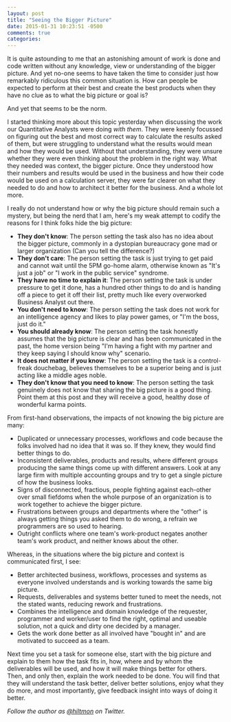 ```yaml
---
layout: post
title: "Seeing the Bigger Picture"
date: 2015-01-31 10:23:51 -0500
comments: true
categories: 
---
```


It is quite astounding to me that an astonishing amount of work is done and code written without any knowledge, view or understanding of the bigger picture. And yet no-one seems to have taken the time to consider just how remarkably ridiculous this common situation is. How can people be expected to perform at their best and create the best products when they have no clue as to what the big picture or goal is?

And yet that seems to be the norm.

I started thinking more about this topic yesterday when discussing the work our Quantitative Analysts were doing *with them*. They were keenly focussed on figuring out the best and most correct way to calculate the results asked of them, but were struggling to understand what the results would mean and how they would be used. Without that understanding, they were unsure whether they were even thinking about the problem in the right way. What they needed was context, the bigger picture. Once they understood how their numbers and results would be used in the business and how their code would be used on a calculation server, they were far clearer on what they needed to do and how to architect it better for the business. And a whole lot more.

I really do not understand how or why the big picture should remain such a mystery, but being the nerd that I am, here's my weak attempt to codify the reasons for I think folks hide the big picture:

* **They don't know**: The person setting the task also has no idea about the bigger picture, commonly in a dystopian bureaucracy gone mad or larger organization (Can you tell the difference?)
* **They don't care**: The person setting the task is just trying to get paid and cannot wait until the 5PM go-home alarm, otherwise known as "It's just a job" or "I work in the public service" syndrome.
* **They have no time to explain it**: The person setting the task is under pressure to get it done, has a hundred other things to do and is handing off a piece to get it off their list, pretty much like every overworked Business Analyst out there.
* **You don't need to know**: The person setting the task does not work for an intelligence agency and likes to play power games, or "I'm the boss, just do it."
* **You should already know**: The person setting the task honestly assumes that the big picture is clear and has been communicated in the past, the home version being "I'm having a fight with my partner and they keep saying I should know why" scenario.
* **It does not matter if you know**: The person setting the task is a control-freak douchebag, believes themselves to be a superior being and is just acting like a middle ages noble.
* **They don't know that you need to know**: The person setting the task genuinely does not know that sharing the big picture is a good thing. Point them at this post and they will receive a good, healthy dose of wonderful karma points.

From first-hand observations, the impacts of not knowing the big picture are many:

* Duplicated or unnecessary processes, workflows and code because the folks involved had no idea that it was so. If they knew, they would find better things to do.
* Inconsistent deliverables, products  and results, where different groups producing the same things come up with different answers. Look at any large firm with multiple accounting groups and try to get a single picture of how the business looks.
* Signs of disconnected, fractious, people fighting against each-other over small fiefdoms when the whole purpose of an organization is to work together to achieve the bigger picture.
* Frustrations between groups and departments where the "other" is always getting things you asked them to do wrong, a refrain we programmers are so used to hearing.
* Outright conflicts where one team's work-product negates another team's work product, and neither knows about the other.

Whereas, in the situations where the big picture and context is communicated first, I see:

* Better architected business, workflows, processes and systems as everyone involved understands and is working towards the same big picture.
* Requests, deliverables and systems better tuned to meet the needs, not the stated wants, reducing rework and frustrations.
* Combines the intelligence and domain knowledge of the requester, programmer and worker/user to find the right, optimal and useable solution, not a quick and dirty one decided by a manager.
* Gets the work done better as all involved have "bought in" and are motivated to succeed as a team.

Next time you set a task for someone else, start with the big picture and explain to them how the task fits in, how, where and by whom the deliverables will be used, and how it will make things better for others. Then, and only then, explain the work needed to be done. You will find that they will understand the task better, deliver better solutions, enjoy what they do more, and most importantly, give feedback insight into ways of doing it better.

*Follow the author as [@hiltmon](http://https://twitter.com/hiltmon) on Twitter.*